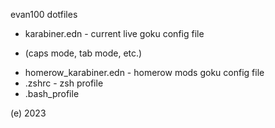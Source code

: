 evan100 dotfiles

- karabiner.edn - current live goku config file

* (caps mode, tab mode, etc.)

- homerow_karabiner.edn - homerow mods goku config file
- .zshrc - zsh profile
- .bash_profile

(e) 2023
